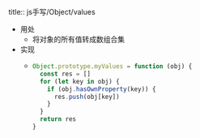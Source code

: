 title:: js手写/Object/values

- 用处
	- 将对象的所有值转成数组合集
- 实现
	- ```js
	  Object.prototype.myValues = function (obj) {
	    const res = []
	    for (let key in obj) {
	      if (obj.hasOwnProperty(key)) {
	        res.push(obj[key])
	      }
	    }
	    return res
	  }
	  ```